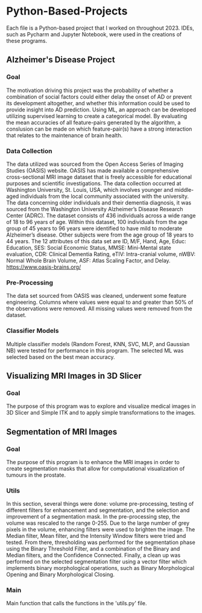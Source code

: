 # Python-Based-Projects

Each file is a Python-based project that I worked on throughout 2023. IDEs, such as Pycharm and Jupyter Notebook, were used in the creations of these programs.


## Alzheimer's Disease Project
### Goal
The motivation driving this project was the probability of whether a combination of social factors could either delay the onset of AD or prevent its development altogether, and whether this information could be used to provide insight into AD prediction. Using ML, an approach can be developed utilizing supervised learning to create a categorical model. By evaluating the mean accuracies of all feature-pairs generated by the algorithm, a conslusion can be made on which feature-pair(s) have a strong interaction that relates to the maintenance of brain health.
### Data Collection
The data utilized was sourced from the Open Access Series of Imaging Studies (OASIS) website. OASIS has made available a comprehensive cross-sectional MRI image dataset that is freely accessible for educational purposes and scientific investigations. The data collection occurred at Washington University, St. Louis, USA, which involves younger and middle-aged individuals from the local community associated with the university. The data concerning older individuals and their dementia diagnosis, it was sourced from the Washington University Alzheimer’s Disease Research Center (ADRC). The dataset consists of 436 individuals across a wide range of 18 to 96 years of age. Within this dataset, 100 individuals from the age group of 45 years to 96 years were identified to have mild to moderate Alzheimer’s disease. Other subjects were from the age group of 18 years to 44 years. The 12 attributes of this data set are ID, M/F, Hand, Age, Educ: Education, SES: Social Economic Status, MMSE: Mini-Mental state evaluation, CDR: Clinical Dementia Rating, eTIV: Intra-cranial volume, nWBV: Normal Whole Brain Volume, ASF: Atlas Scaling Factor, and Delay.
https://www.oasis-brains.org/ 
### Pre-Processing
The data set sourced from OASIS was cleaned, underwent some feature engineering. Columns where values were equal to and greater than 50% of the observations were removed. All missing values were removed from the dataset.
### Classifier Models
Multiple classifier models (Random Forest, KNN, SVC, MLP, and Gaussian NB) were tested for performance in this program. The selected ML was selected based on the best mean accuracy.


## Visualizing MRI Images in 3D Slicer
### Goal
The purpose of this program was to explore and visualize medical images in 3D Slicer and Simple ITK and to apply simple transformations to the images.


## Segmentation of MRI Images
### Goal 
The purpose of this program is to enhance the MRI images in order to create segmentation masks that allow for computational visualization of tumours in the prostate.
### Utils
In this section, several things were done: volume pre-processing, testing of different filters for enhancement and segmentation, and the selection and improvement of a segmentation mask.
In the pre-processing step, the volume was rescaled to the range 0-255. Due to the large number of grey pixels in the volume, enhancing filters were used to brighten the image. The Median filter, Mean filter, and the Intensity Window filters were tried and tested. From there, thresholding was performed for the segmentation phase using the Binary Threshold Filter, and a combination of the Binary and Median filters, and the Confidence Connected. Finally, a clean up was performed on the selected segmentation filter using a vector filter which implements binary morphological operations, such as Binary Morphological Opening and Binary Morphological Closing.
### Main
Main function that calls the functions in the 'utils.py' file.
